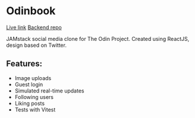 # Odinbook

[Live link](https://tabasco.netlify.app/)
[Backend repo](https://github.com/jasonHYLam/Odinbook-Server/tree/main)

JAMstack social media clone for The Odin Project. Created using ReactJS, design based on Twitter.

## Features:

- Image uploads
- Guest login
- Simulated real-time updates
- Following users
- Liking posts
- Tests with Vitest
